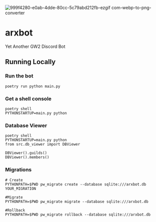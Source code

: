 ![999f4280-e0ab-4dde-80cc-5c79abd212fb-ezgif com-webp-to-png-converter](https://github.com/darkharasho/arxbot/assets/144265798/36f67316-e126-4fa9-8a33-1ec3232695ac)
# arxbot

Yet Another GW2 Discord Bot


## Running Locally
### Run the bot
`poetry run python main.py`
### Get a shell console
```shell
poetry shell
PYTHONSTARTUP=main.py python
```
### Database Viewer
```shell
poetry shell
PYTHONSTARTUP=main.py python
from src.db_viewer import DBViewer

DBViewer().guilds()
DBViewer().members()
```
### Migrations
```shell
# Create
PYTHONPATH=$PWD pw_migrate create --database sqlite:///arxbot.db YOUR_MIGRATION

#Migrate
PYTHONPATH=$PWD pw_migrate migrate --database sqlite:///arxbot.db

#Rollback
PYTHONPATH=$PWD pw_migrate rollback --database sqlite:///arxbot.db

```
